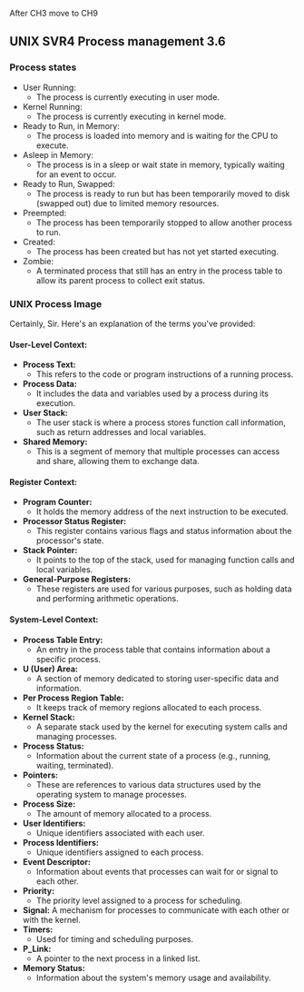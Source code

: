 After CH3 move to CH9

## UNIX SVR4 Process management 3.6

### Process states

- User Running:
	- The process is currently executing in user mode.
- Kernel Running:
	- The process is currently executing in kernel mode.
- Ready to Run, in Memory:
	- The process is loaded into memory and is waiting for the CPU to execute.
- Asleep in Memory:
	- The process is in a sleep or wait state in memory, typically waiting for an event to occur.
- Ready to Run, Swapped:
	- The process is ready to run but has been temporarily moved to disk (swapped out) due to limited memory resources.
- Preempted:
	- The process has been temporarily stopped to allow another process to run.
- Created:
	- The process has been created but has not yet started executing.
- Zombie:
	- A terminated process that still has an entry in the process table to allow its parent process to collect exit status.

### UNIX Process Image

Certainly, Sir. Here's an explanation of the terms you've provided:

#### **User-Level Context:**

- **Process Text:** 
	- This refers to the code or program instructions of a running process.
- **Process Data:** 
	- It includes the data and variables used by a process during its execution.
- **User Stack:** 
	- The user stack is where a process stores function call information, such as return addresses and local variables.
- **Shared Memory:** 
	- This is a segment of memory that multiple processes can access and share, allowing them to exchange data.

#### **Register Context:**

- **Program Counter:** 
	- It holds the memory address of the next instruction to be executed.
- **Processor Status Register:** 
	- This register contains various flags and status information about the processor's state.
- **Stack Pointer:** 
	- It points to the top of the stack, used for managing function calls and local variables.
- **General-Purpose Registers:** 
	- These registers are used for various purposes, such as holding data and performing arithmetic operations.

#### **System-Level Context:**

- **Process Table Entry:**
	- An entry in the process table that contains information about a specific process.
- **U (User) Area:** 
	- A section of memory dedicated to storing user-specific data and information.
- **Per Process Region Table:** 
	- It keeps track of memory regions allocated to each process.
- **Kernel Stack:** 
	- A separate stack used by the kernel for executing system calls and managing processes.
- **Process Status:** 
	- Information about the current state of a process (e.g., running, waiting, terminated).
- **Pointers:** 
	- These are references to various data structures used by the operating system to manage processes.
- **Process Size:** 
	- The amount of memory allocated to a process.
- **User Identifiers:** 
	- Unique identifiers associated with each user.
- **Process Identifiers:**
	- Unique identifiers assigned to each process.
- **Event Descriptor:**
	- Information about events that processes can wait for or signal to each other.
- **Priority:** 
	- The priority level assigned to a process for scheduling.
- **Signal:** A mechanism for processes to communicate with each other or with the kernel.
- **Timers:** 
	- Used for timing and scheduling purposes.
- **P_Link:** 
	- A pointer to the next process in a linked list.
- **Memory Status:** 
	- Information about the system's memory usage and availability.

